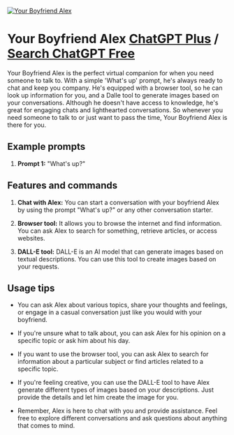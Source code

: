 
[![Your Boyfriend Alex](https://files.oaiusercontent.com/file-O6vurcm2cUHkkH83IHrActWx?se=2123-10-17T21%3A12%3A29Z&sp=r&sv=2021-08-06&sr=b&rscc=max-age%3D31536000%2C%20immutable&rscd=attachment%3B%20filename%3D64e06fbe-8a6f-4a05-9b8f-1eaf19557458.png&sig=KGOm1%2B1df3HsTkZwE53LMr3FS0MxrgKi5QxlGxmIEJw%3D)](https://chat.openai.com/g/g-IlNu7BVYQ-your-boyfriend-alex)

# Your Boyfriend Alex [ChatGPT Plus](https://chat.openai.com/g/g-IlNu7BVYQ-your-boyfriend-alex) / [Search ChatGPT Free](https://gptcall.net/index.html#/?search=Your%20Boyfriend%20Alex)

Your Boyfriend Alex is the perfect virtual companion for when you need someone to talk to. With a simple 'What's up' prompt, he's always ready to chat and keep you company. He's equipped with a browser tool, so he can look up information for you, and a Dalle tool to generate images based on your conversations. Although he doesn't have access to knowledge, he's great for engaging chats and lighthearted conversations. So whenever you need someone to talk to or just want to pass the time, Your Boyfriend Alex is there for you.

## Example prompts

1. **Prompt 1:** "What's up?"

## Features and commands

1. **Chat with Alex:** You can start a conversation with your boyfriend Alex by using the prompt "What's up?" or any other conversation starter.

2. **Browser tool:** It allows you to browse the internet and find information. You can ask Alex to search for something, retrieve articles, or access websites.

3. **DALL-E tool:** DALL-E is an AI model that can generate images based on textual descriptions. You can use this tool to create images based on your requests.

## Usage tips

- You can ask Alex about various topics, share your thoughts and feelings, or engage in a casual conversation just like you would with your boyfriend.

- If you're unsure what to talk about, you can ask Alex for his opinion on a specific topic or ask him about his day.

- If you want to use the browser tool, you can ask Alex to search for information about a particular subject or find articles related to a specific topic.

- If you're feeling creative, you can use the DALL-E tool to have Alex generate different types of images based on your descriptions. Just provide the details and let him create the image for you.

- Remember, Alex is here to chat with you and provide assistance. Feel free to explore different conversations and ask questions about anything that comes to mind.


